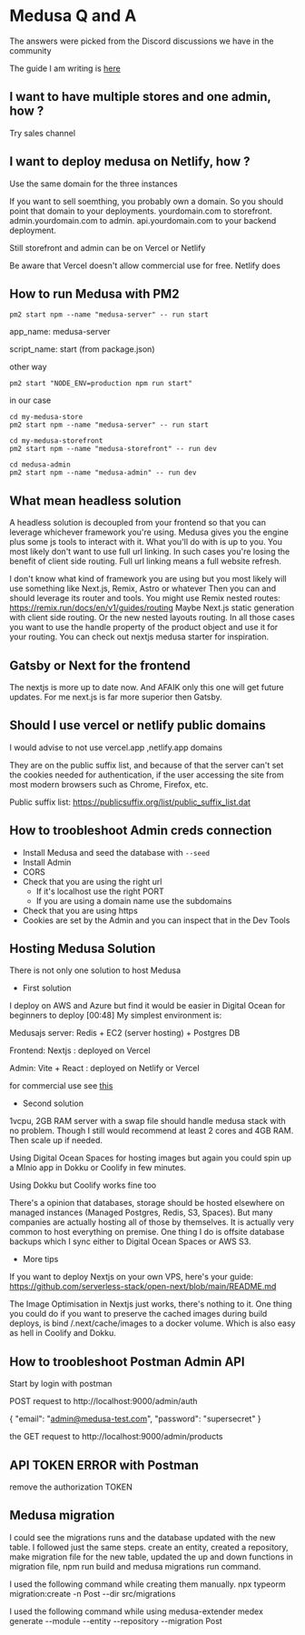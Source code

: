 # Medusa Q and A

The answers were picked from the Discord discussions we have in the community

The guide I am writing is [here](https://docs.google.com/document/d/1uPSHBadrBKatcycZrNLtVysF9zbSAE0F85ggS2uCU-8/edit?usp=sharing)

## I want to have multiple stores and one admin, how ?

Try sales channel

## I want to deploy medusa on Netlify, how ?

Use the same domain for the three instances

If you want to sell soemthing, you probably own a domain. So you should point that domain to your deployments. yourdomain.com to storefront. admin.yourdomain.com to admin. api.yourdomain.com to your backend deployment. 

Still storefront and admin can be on Vercel or Netlify

Be aware that Vercel doesn't allow commercial use for free. Netlify does

## How to run Medusa with PM2

`pm2 start npm --name "medusa-server" -- run start`

app_name: medusa-server

script_name: start (from package.json)

other way

`pm2 start "NODE_ENV=production npm run start"`

in our case 

```
cd my-medusa-store
pm2 start npm --name "medusa-server" -- run start
```

```
cd my-medusa-storefront
pm2 start npm --name "medusa-storefront" -- run dev
```

```
cd medusa-admin
pm2 start npm --name "medusa-admin" -- run dev
```

## What mean headless solution

A headless solution is decoupled from your frontend so that you can leverage whichever framework you're using.
Medusa gives you the engine plus some js tools to interact with it. What you'll do with is up to you.
You most likely don't want to use full url linking. In such cases you're losing the benefit of client side routing. 
Full url linking means a full website refresh.

I don't know what kind of framework you are using but you most likely will use something like Next.js, Remix, Astro or whatever
Then you can and should leverage its router and tools. 
You might use Remix nested routes: https://remix.run/docs/en/v1/guides/routing
Maybe Next.js static generation with client side routing. Or the new nested layouts routing.
In all those cases you want to use the handle property of the product object and use it for your routing.
You can check out nextjs medusa starter for inspiration.

## Gatsby or Next for the frontend

The nextjs is more up to date now. And AFAIK only this one will get future updates. For me next.js is far more superior then Gatsby. 

## Should I use vercel or netlify public domains

I would advise to not use vercel.app ,netlify.app domains

They are on the public suffix list, and because of that the server can't set the cookies needed for authentication, if the user accessing the site from most modern browsers such as Chrome, Firefox, etc. 

Public suffix list: https://publicsuffix.org/list/public_suffix_list.dat 

## How to troobleshoot Admin creds connection

- Install Medusa and seed the database with `--seed`
- Install Admin
- CORS
- Check that you are using the right url
  - If it's localhost use the right PORT 
  - If you are using a domain name use the subdomains
- Check that you are using https
- Cookies are set by the Admin and you can inspect that in the Dev Tools

## Hosting Medusa Solution

There is not only one solution to host Medusa 

- First solution

I deploy on AWS and Azure but find it would be easier in Digital Ocean for beginners to deploy
[00:48]
My simplest environment is:

Medusajs server: Redis + EC2 (server hosting) + Postgres DB

Frontend: Nextjs : deployed on Vercel

Admin: Vite + React : deployed on Netlify or Vercel

for commercial use see [this](https://github.com/nazimboudeffa/medusa-qanda/blob/main/README.md#i-want-to-deploy-medusa-on-netlify-how-)

- Second solution

1vcpu, 2GB RAM server with a swap file should handle medusa stack with no problem. Though I still would recommend at least 2 cores and 4GB RAM. Then scale up if needed.

Using Digital Ocean Spaces for hosting images but again you could spin up a MInio app in Dokku or Coolify in few minutes.

Using Dokku but Coolify works fine too

There's a opinion that databases, storage should be hosted elsewhere on managed instances (Managed Postgres, Redis, S3, Spaces).
But many companies are actually hosting all of those by themselves. It is actually very common to host everything on premise.
One thing I do is offsite database backups which I sync either to Digital Ocean Spaces or AWS S3.

- More tips

If you want to deploy Nextjs on your own VPS, here's your guide: https://github.com/serverless-stack/open-next/blob/main/README.md

The Image Optimisation in Nextjs just works, there's nothing to it. One thing you could do if you want to preserve the cached images during build deploys, is bind /.next/cache/images to a docker volume. Which is also easy as hell in Coolify and Dokku.

## How to troobleshoot Postman Admin API

Start by login with postman

POST request to http://localhost:9000/admin/auth

{ 
    "email": "admin@medusa-test.com", 
    "password": "supersecret" 
}

the GET request to http://localhost:9000/admin/products

## API TOKEN ERROR with Postman

remove the authorization TOKEN

## Medusa migration

I could see the migrations runs and the database updated with the new table. I followed just the same steps. create an entity, created a repository, make migration file for the new table, updated the up and down functions in migration file, npm run build and medusa migrations run command.

I used the following command while creating them manually.
npx typeorm migration:create -n Post --dir src/migrations

I used the following command while using medusa-extender
medex generate --module --entity --repository --migration Post
